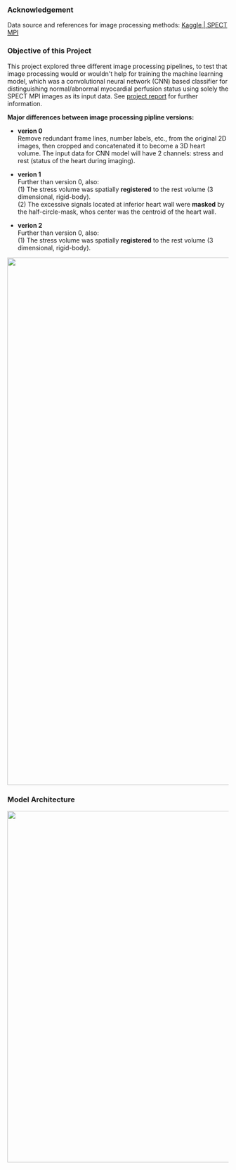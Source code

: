### Acknowledgement
Data source and references for image processing methods: [Kaggle | SPECT MPI](https://www.kaggle.com/selcankaplan/spect-mpi)    

### Objective of this Project  
This project explored three different image processing pipelines, to test that image processing would or wouldn't help for training the machine learning model, which was a convolutional neural network (CNN) based classifier for distinguishing normal/abnormal myocardial perfusion status using solely the SPECT MPI images as its input data. See [project report](https://www.dropbox.com/sh/f4e2483jltonz50/AADH1j0qqFxssg61EEqkNcWEa?dl=0) for further information.

__Major differences between image processing pipline versions:__   
* __verion 0__  
Remove redundant frame lines, number labels, etc., from the original 2D images, then cropped and concatenated it to become a 3D heart volume. The input data for CNN model will have 2 channels: stress and rest (status of the heart during imaging).   

* __verion 1__  
Further than version 0, also:  
(1) The stress volume was spatially __registered__ to the rest volume (3 dimensional, rigid-body).  
(2) The excessive signals located at inferior heart wall were __masked__ by the half-circle-mask, whos center was the centroid of the heart wall.  
 

* __verion 2__   
Further than version 0, also:  
(1) The stress volume was spatially __registered__ to the rest volume (3 dimensional, rigid-body).  
<img src="https://github.com/chenchami/SPECT_MPI/blob/master/info/SPECT_MPI_flowchart.png" width="1200"/>

### Model Architecture  
<img src="https://github.com/chenchami/SPECT_MPI/blob/master/info/Fake3dNet_structure.png" width="800"/>

